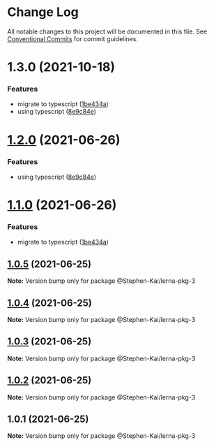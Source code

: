 # Change Log

All notable changes to this project will be documented in this file.
See [Conventional Commits](https://conventionalcommits.org) for commit guidelines.

# 1.3.0 (2021-10-18)


### Features

* migrate to typescript ([1be434a](https://github.com/Stephen-Kai/lerna-workspace/commit/1be434a1c63cf779bab1dcdd10cb3faed5625e0c))
* using typescript ([8e9c84e](https://github.com/Stephen-Kai/lerna-workspace/commit/8e9c84ec62b2b5a79ffea2a7cb6c98644846957f))





# [1.2.0](git@github.com:Stephen-Kai/lerna-workspace.git/compare/@Stephen-Kai/lerna-pkg-3@1.1.0...@Stephen-Kai/lerna-pkg-3@1.2.0) (2021-06-26)


### Features

* using typescript ([8e9c84e](git@github.com:Stephen-Kai/lerna-workspace.git/commit/8e9c84ec62b2b5a79ffea2a7cb6c98644846957f))





# [1.1.0](git@github.com:Stephen-Kai/lerna-workspace.git/compare/@Stephen-Kai/lerna-pkg-3@1.0.5...@Stephen-Kai/lerna-pkg-3@1.1.0) (2021-06-26)


### Features

* migrate to typescript ([1be434a](git@github.com:Stephen-Kai/lerna-workspace.git/commit/1be434a1c63cf779bab1dcdd10cb3faed5625e0c))





## [1.0.5](git@github.com:Stephen-Kai/lerna-workspace.git/compare/@Stephen-Kai/lerna-pkg-3@1.0.4...@Stephen-Kai/lerna-pkg-3@1.0.5) (2021-06-25)

**Note:** Version bump only for package @Stephen-Kai/lerna-pkg-3





## [1.0.4](git@github.com:Stephen-Kai/lerna-workspace.git/compare/@Stephen-Kai/lerna-pkg-3@1.0.3...@Stephen-Kai/lerna-pkg-3@1.0.4) (2021-06-25)

**Note:** Version bump only for package @Stephen-Kai/lerna-pkg-3





## [1.0.3](git@github.com:Stephen-Kai/lerna-workspace.git/compare/@Stephen-Kai/lerna-pkg-3@1.0.2...@Stephen-Kai/lerna-pkg-3@1.0.3) (2021-06-25)

**Note:** Version bump only for package @Stephen-Kai/lerna-pkg-3





## [1.0.2](git@github.com:Stephen-Kai/lerna-workspace.git/compare/@Stephen-Kai/lerna-pkg-3@1.0.1...@Stephen-Kai/lerna-pkg-3@1.0.2) (2021-06-25)

**Note:** Version bump only for package @Stephen-Kai/lerna-pkg-3





## 1.0.1 (2021-06-25)

**Note:** Version bump only for package @Stephen-Kai/lerna-pkg-3
